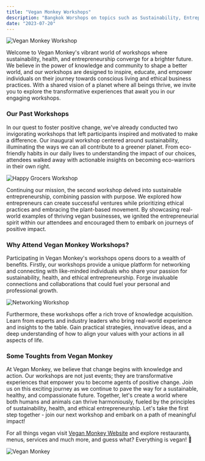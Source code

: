 ```yaml
---
title: "Vegan Monkey Workshops"
description: "Bangkok Worshops on topics such as Sustainability, Entrepreneurship and Healthy Lifestyle."
date: "2023-07-20"
---
```


![Vegan Monkey Workshop](/images/blog2.jpeg)

Welcome to Vegan Monkey's vibrant world of workshops where sustainability, health, and entrepreneurship converge for a brighter future. We believe in the power of knowledge and community to shape a better world, and our workshops are designed to inspire, educate, and empower individuals on their journey towards conscious living and ethical business practices. With a shared vision of a planet where all beings thrive, we invite you to explore the transformative experiences that await you in our engaging workshops.

### Our Past Workshops

In our quest to foster positive change, we've already conducted two invigorating workshops that left participants inspired and motivated to make a difference. Our inaugural workshop centered around sustainability, illuminating the ways we can all contribute to a greener planet. From eco-friendly habits in our daily lives to understanding the impact of our choices, attendees walked away with actionable insights on becoming eco-warriors in their own right.

![Happy Grocers Workshop](/images/blog2.1.jpeg)

Continuing our mission, the second workshop delved into sustainable entrepreneurship, combining passion with purpose. We explored how entrepreneurs can create successful ventures while prioritizing ethical practices and embracing the plant-based movement. By showcasing real-world examples of thriving vegan businesses, we ignited the entrepreneurial spirit within our attendees and encouraged them to embark on journeys of positive impact.

### Why Attend Vegan Monkey Workshops?

Participating in Vegan Monkey's workshops opens doors to a wealth of benefits. Firstly, our workshops provide a unique platform for networking and connecting with like-minded individuals who share your passion for sustainability, health, and ethical entrepreneurship. Forge invaluable connections and collaborations that could fuel your personal and professional growth.

![Networking Workshop](/images/blog2.2.jpeg)

Furthermore, these workshops offer a rich trove of knowledge acquisition. Learn from experts and industry leaders who bring real-world experience and insights to the table. Gain practical strategies, innovative ideas, and a deep understanding of how to align your values with your actions in all aspects of life.

### Some Toughts from Vegan Monkey

At Vegan Monkey, we believe that change begins with knowledge and action. Our workshops are not just events; they are transformative experiences that empower you to become agents of positive change. Join us on this exciting journey as we continue to pave the way for a sustainable, healthy, and compassionate future. Together, let's create a world where both humans and animals can thrive harmoniously, fueled by the principles of sustainability, health, and ethical entrepreneurship. Let's take the first step together - join our next workshop and embark on a path of meaningful impact!

For all things vegan visit [Vegan Monkey Website](https://www.veganmonkey.co) and explore restaurants, menus, services and much more, and guess what? Everything is vegan! 🐒

![Vegan Monkey](/images/logo.png)
